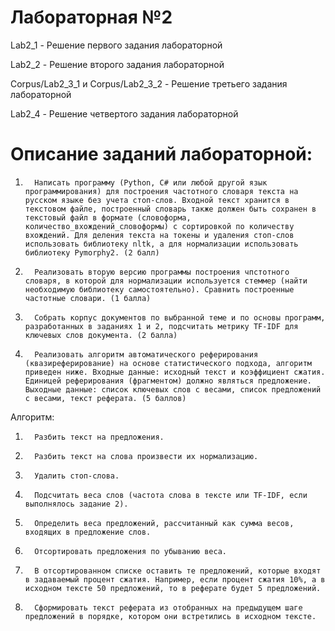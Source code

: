 # Лабораторная №2
Lab2_1 - Решение первого задания лабораторной

Lab2_2 - Решение второго задания лабораторной

Corpus/Lab2_3_1 и Corpus/Lab2_3_2 - Решение третьего задания лабораторной

Lab2_4 - Решение четвертого задания лабораторной


# Описание заданий лабораторной:
1.       Написать программу (Python, С# или любой другой язык программирования) для построения частотного словаря текста на русском языке без учета стоп-слов. Входной текст хранится в текстовом файле, построенный словарь также должен быть сохранен в текстовый файл в формате (словоформа, количество_вхождений_словоформы) с сортировкой по количеству вхождений. Для деления текста на токены и удаления стоп-слов использовать библиотеку nltk, а для нормализации использовать библиотеку Pymorphy2. (2 балл)

2.       Реализовать вторую версию программы построения чпстотного словаря, в которой для нормализации используется стеммер (найти необходимую библиотеку самостоятельно). Сравнить построенные частотные словари. (1 балла)

3.       Собрать корпус документов по выбранной теме и по основы программ, разработанных в заданиях 1 и 2, подсчитать метрику TF-IDF для ключевых слов документа. (2 балла)

4.       Реализовать алгоритм автоматического реферирования (квазиреферирование) на основе статистического подхода, алгоритм приведен ниже. Входные данные: исходный текст и коэффициент сжатия. Единицей реферирования (фрагментом) должно являться предложение. Выходные данные: список ключевых слов с весами, список предложений с весами, текст реферата. (5 баллов)

Алгоритм:

1.       Разбить текст на предложения.

2.       Разбить текст на слова произвести их нормализацию.

3.       Удалить стоп-слова.

4.       Подсчитать веса слов (частота слова в тексте или TF-IDF, если выполнялось задание 2).

5.       Определить веса предложений, рассчитанный как сумма весов, входящих в предложение слов.

6.       Отсортировать предложения по убыванию веса.

7.       В отсортированном списке оставить те предложений, которые входят в задаваемый процент сжатия. Например, если процент сжатия 10%, а в исходном тексте 50 предложений, то в реферате будет 5 предложений.

8.       Сформировать текст реферата из отобранных на предыдущем шаге предложений в порядке, котором они встретились в исходном тексте.


